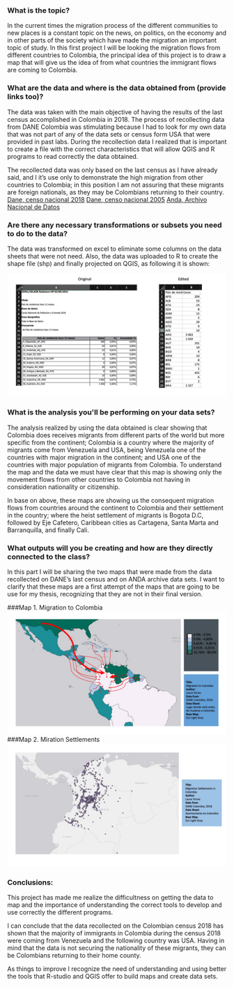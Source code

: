 
### What is the topic?

In the current times the migration process of the different communities to new places is a constant topic on the news, on politics, on the economy and in other parts of the society which have made the migration an important topic of study. In this first project I will be looking the migration flows from different countries to Colombia, the principal idea of this project is to draw a map that will give us the idea of from what countries the immigrant flows are coming to Colombia.

### What are the data and where is the data obtained from (provide links too)?

The data was taken with the main objective of having the results of the last census accomplished in Colombia in 2018. The process of recollecting data from DANE Colombia was stimulating because I had to look for my own data that was not part of any of the data sets or census form USA that were provided in past labs. During the recollection data I realized that is important to create a file with the correct characteristics that will allow QGIS and R programs to read correctly the data obtained.

The recollected data was only based on the last census as I have already said, and I it’s use only to demonstrate the high migration from other countries to Colombia; in this position I am not assuring that these migrants are foreign nationals, as they may be Colombians returning to their country.
[Dane, censo nacional 2018](http://systema59.dane.gov.co/bincol/RpWebEngine.exe/Portal?BASE=CNPVBASE4V2&lang=esp)
[Dane, censo nacional 2005](https://sitios.dane.gov.co/anda-index/) 
[Anda, Archivo Nacional de Datos](http://microdatos.dane.gov.co/index.php/catalog/606/get_microdata)

### Are there any necessary transformations or subsets you need to do to the data?

The data was transformed on excel to eliminate some columns on the data sheets that were not need. Also, the data was uploaded to R to create the shape file (shp) and finally projected on QGIS, as following it is shown:

<img src="/realproject1/antes_despues.jpg?raw=true"/>

### What is the analysis you'll be performing on your data sets?

The analysis realized by using the data obtained is clear showing that Colombia does receives migrants from different parts of the world but more specific from the continent; Colombia is a country where the majority of migrants come from Venezuela and USA, being Venezuela one of the countries with major migration in the continent; and USA one of the countries with major population of migrants from Colombia. To understand the map and the data we must have clear that this map is showing only the movement flows from other countries to Colombia not having in consideration nationality or citizenship. 

In base on above, these maps are showing us the consequent migration flows from countries around the continent to Colombia and their settlement in the country; where the heist settlement of migrants is Bogota D.C, followed by Eje Cafetero, Caribbean cities as Cartagena, Santa Marta and Barranquilla, and finally Cali.

### What outputs will you be creating and how are they directly connected to the class?

In this part I will be sharing the two maps that were made from the data recollected on DANE’s last census and on ANDA archive data sets. I want to clarify that these maps are a first attempt of the maps that are going to be use for my thesis, recognizing that they are not in their final version. 

###Map 1. Migration to Colombia
<img src="/realproject1/migration_to_Colombia_2018.jpg?raw=true"/> 
###Map 2. Miration Settlements 
<img src="/realproject1/migration_settlements_in_Colombia.jpg?raw=true"/> 

### Conclusions: 

This project has made me realize the difficultness on getting the data to map and the importance of understanding the correct tools to develop and use correctly the different programs. 

I can conclude that the data recollected on the Colombian census 2018 has shown that the majority of immigrants in Colombia during the census 2018 were coming from Venezuela and the following country was USA. Having in mind that the data is not securing the nationality of these migrants, they can be Colombians returning to their home county. 

As things to improve I recognize the need of understanding and using better the tools that R-studio and QGIS offer to build maps and create data sets. 
